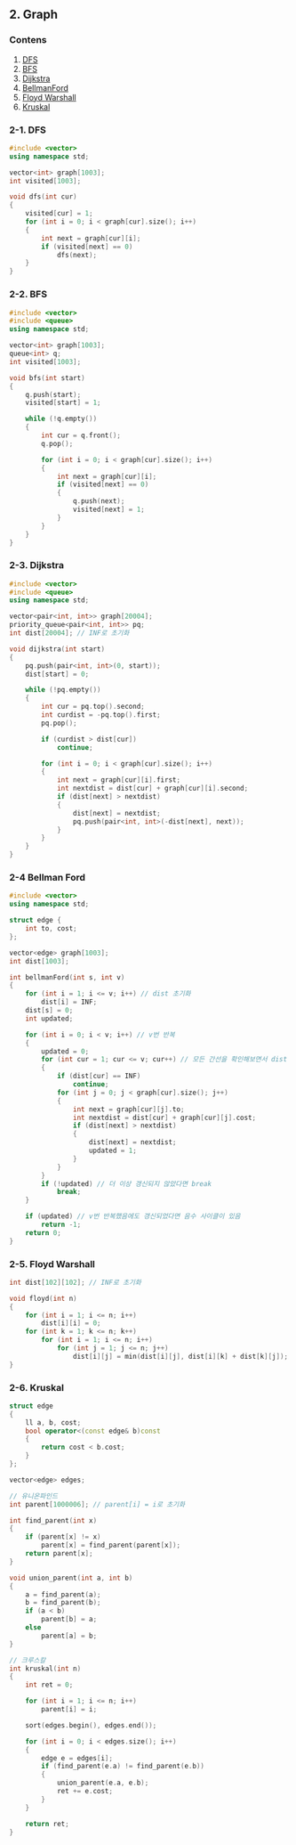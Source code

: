## 2. Graph

### Contens

1. [DFS](https://github.com/Eucha09/Algorithm-Note/tree/main/Graph#2-1-dfs)
1. [BFS](https://github.com/Eucha09/Algorithm-Note/tree/main/Graph#2-2-bfs)
1. [Dijkstra](https://github.com/Eucha09/Algorithm-Note/tree/main/Graph#2-3-dijkstra)
1. [BellmanFord](https://github.com/Eucha09/Algorithm-Note/tree/main/Graph#2-4-bellman-ford)
1. [Floyd Warshall](https://github.com/Eucha09/Algorithm-Note/tree/main/Graph#2-5-floyd-warshall)
1. [Kruskal](https://github.com/Eucha09/Algorithm-Note/tree/main/Graph#2-6-Kruskal)

### 2-1. DFS

```cpp
#include <vector>
using namespace std;

vector<int> graph[1003];
int visited[1003];

void dfs(int cur)
{
	visited[cur] = 1;
	for (int i = 0; i < graph[cur].size(); i++)
	{
		int next = graph[cur][i];
		if (visited[next] == 0)
			dfs(next);
	}
}
```

### 2-2. BFS

```cpp
#include <vector>
#include <queue>
using namespace std;

vector<int> graph[1003];
queue<int> q;
int visited[1003];

void bfs(int start)
{
	q.push(start);
	visited[start] = 1;

	while (!q.empty())
	{
		int cur = q.front();
		q.pop();

		for (int i = 0; i < graph[cur].size(); i++)
		{
			int next = graph[cur][i];
			if (visited[next] == 0)
			{
				q.push(next);
				visited[next] = 1;
			}
		}
	}
}
```

### 2-3. Dijkstra

```cpp
#include <vector>
#include <queue>
using namespace std;

vector<pair<int, int>> graph[20004];
priority_queue<pair<int, int>> pq;
int dist[20004]; // INF로 초기화

void dijkstra(int start)
{
	pq.push(pair<int, int>(0, start));
	dist[start] = 0;

	while (!pq.empty())
	{
		int cur = pq.top().second;
		int curdist = -pq.top().first;
		pq.pop();

		if (curdist > dist[cur])
			continue;

		for (int i = 0; i < graph[cur].size(); i++)
		{
			int next = graph[cur][i].first;
			int nextdist = dist[cur] + graph[cur][i].second;
			if (dist[next] > nextdist)
			{
				dist[next] = nextdist;
				pq.push(pair<int, int>(-dist[next], next));
			}
		}
	}
}
```

### 2-4 Bellman Ford

```cpp
#include <vector>
using namespace std;

struct edge {
	int to, cost;
};

vector<edge> graph[1003];
int dist[1003];

int bellmanFord(int s, int v)
{
	for (int i = 1; i <= v; i++) // dist 초기화
		dist[i] = INF;
	dist[s] = 0;
	int updated;

	for (int i = 0; i < v; i++) // v번 반복
	{
		updated = 0;
		for (int cur = 1; cur <= v; cur++) // 모든 간선을 확인해보면서 dist 갱신
		{
			if (dist[cur] == INF)
				continue;
			for (int j = 0; j < graph[cur].size(); j++)
			{
				int next = graph[cur][j].to;
				int nextdist = dist[cur] + graph[cur][j].cost;
				if (dist[next] > nextdist)
				{
					dist[next] = nextdist;
					updated = 1;
				}
			}
		}
		if (!updated) // 더 이상 갱신되지 않았다면 break
			break;
	}

	if (updated) // v번 반복했음에도 갱신되었다면 음수 사이클이 있음
		return -1;
	return 0;
}
```

### 2-5. Floyd Warshall

```cpp
int dist[102][102]; // INF로 초기화

void floyd(int n)
{
	for (int i = 1; i <= n; i++)
		dist[i][i] = 0;
	for (int k = 1; k <= n; k++)
		for (int i = 1; i <= n; i++)
			for (int j = 1; j <= n; j++)
				dist[i][j] = min(dist[i][j], dist[i][k] + dist[k][j]);
}
```

### 2-6. Kruskal

```cpp
struct edge
{
	ll a, b, cost;
	bool operator<(const edge& b)const
	{
		return cost < b.cost;
	}
};

vector<edge> edges;

// 유니온파인드
int parent[1000006]; // parent[i] = i로 초기화

int find_parent(int x)
{
	if (parent[x] != x)
		parent[x] = find_parent(parent[x]);
	return parent[x];
}

void union_parent(int a, int b)
{
	a = find_parent(a);
	b = find_parent(b);
	if (a < b)
		parent[b] = a;
	else
		parent[a] = b;
}

// 크루스칼
int kruskal(int n)
{
	int ret = 0;

	for (int i = 1; i <= n; i++)
		parent[i] = i;

	sort(edges.begin(), edges.end());

	for (int i = 0; i < edges.size(); i++)
	{
		edge e = edges[i];
		if (find_parent(e.a) != find_parent(e.b))
		{
			union_parent(e.a, e.b);
			ret += e.cost;
		}
	}

	return ret;
}
```